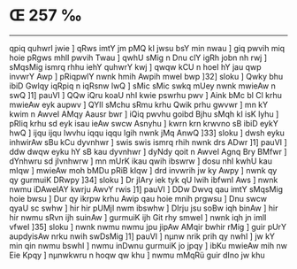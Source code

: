 # Œ 257 ‰
---
qpiq quhwrI jwie ] qRws imtY jm pMQ kI jwsu bsY min nwau ] giq
pwvih miq hoie pRgws mhlI pwvih Twau ] qwhU sMig n Dnu clY igRh jobn
nh rwj ] sMqsMig ismrq rhhu iehY quhwrY kwj ] qwqw kCU n hoeI hY jau
qwp invwrY Awp ] pRiqpwlY nwnk hmih Awpih mweI bwp ]32] sloku ]
Qwky bhu ibiD Gwlqy iqRpiq n iqRsnw lwQ ] sMic sMic swkq mUey nwnk
mwieAw n swQ ]1] pauVI ] QQw iQru koaU nhI kwie pswrhu pwv ] Aink
bMc bl Cl krhu mwieAw eyk aupwv ] QYlI sMchu sRmu krhu Qwik prhu
gwvwr ] mn kY kwim n AwveI AMqy Aausr bwr ] iQiq pwvhu goibd Bjhu
sMqh kI isK lyhu ] pRIiq krhu sd eyk isau ieAw swcw Asnyhu ] kwrn
krn krwvno sB ibiD eykY hwQ ] ijqu ijqu lwvhu iqqu iqqu lgih nwnk
jMq AnwQ ]33] sloku ] dwsh eyku inhwirAw sBu kCu dyvnhwr ] swis
swis ismrq rhih nwnk drs ADwr ]1] pauVI ] ddw dwqw eyku hY sB
kau dyvnhwr ] dyNdy qoit n AwveI Agnq Bry BMfwr ] dYnhwru sd
jIvnhwrw ] mn mUrK ikau qwih ibswrw ] dosu nhI kwhU kau mIqw ]
mwieAw moh bMDu pRiB kIqw ] drd invwrih jw ky Awpy ] nwnk qy qy
gurmuiK DRwpy ]34] sloku ] Dr jIAry iek tyk qU lwih ibfwnI Aws ]
nwnk nwmu iDAweIAY kwrju AwvY rwis ]1] pauVI ] DDw Dwvq qau imtY
sMqsMig hoie bwsu ] Dur qy ikrpw krhu Awip qau hoie mnih prgwsu ] Dnu
swcw qyaU sc swhw ] hir hir pUMjI nwm ibswhw ] DIrju jsu soBw iqh
binAw ] hir hir nwmu sRvn ijh suinAw ] gurmuiK ijh Git rhy smweI ]
nwnk iqh jn imlI vfweI ]35] sloku ] nwnk nwmu nwmu jpu jipAw
AMqir bwhir rMig ] guir pUrY aupdyisAw nrku nwih swDsMig ]1] pauVI ]
nµnw nrik prih qy nwhI ] jw kY min qin nwmu bswhI ] nwmu inDwnu
gurmuiK jo jpqy ] ibKu mwieAw mih nw Eie Kpqy ] nµnwkwru n hoqw qw khu
] nwmu mMqRü guir dIno jw khu
####
